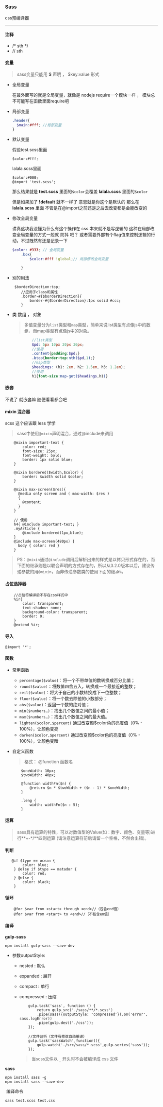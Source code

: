 ### Sass

css预编译器

------

#### 注释

- /* sth */
- // sth 

#### 变量

> sass变量只能用 **$** 声明 ， $key:value 形式

- 全局变量

  在最外面写的就是全局变量，就像是 nodejs require一个模块一样  ， 模块总不可能写在函数里面require吧

- 局部变量

  ```scss
  .header{
  	$main:#fff; //局部变量
  }
  ```

- 默认变量

  假设test.scss里面

  ```
  $color:#fff;
  ```

  lalala.scss里面

  ```
  $color:#000;
  @import 'test.scss';
  ```

  那么结果就是 **test.scss** 里面的`$color`会覆盖 **lalala.scss** 里面的`$color`

  但是如果加了 **!default** 就不一样了  意思就是你这个是默认的  那么在 **lalala.scss** 里面  不管是在@import之前还是之后去改变都是会能改变的

- 修改全局变量

  讲真这块我没懂为什么有这个操作在  css 本来就不是写逻辑的  这种在局部改变全局变量的方式一般就 防抖 吧？  或者需要外部有个flag值来控制逻辑的行动，不过既然有还是记录一下

  ```scss
  $color: #333; // 全局变量
      .box{
          $color:#fff !global;// 局部修改全局变量
  
      }
  ```

- 别的用法

  ```
   $borderDirection:top;
      //应用于class和属性
      .border-#{$borderDirection}{
          border-#{$borderDirection}:1px solid #ccc;
      }
  ```

- 类 数组 ， 对象

  > 多值变量分为`list`类型和`map`类型，简单来说list类型有点像js中的数组，而map类型有点像js中的对象。

   ```scss
            //list类型
            $pd: 5px 10px 20px 30px;
            //使用
            .content{padding:$pd;}
            .btop{border-top:nth($pd,1);}
            //map类型
            $headings: (h1: 2em, h2: 1.5em, h3: 1.2em);
            //使用
            h1{font-size:map-get($headings,h1)}
   ```

#### 嵌套

不说了 就嵌套嘛 随便看看都会吧

#### mixin 混合器

 scss 这个应该跟 less 学学 

> sass中使用`@mixin`声明混合，通过@include来调用

```
    @mixin important-text {
        color: red;
        font-size: 25px;
        font-weight: bold;
        border: 1px solid blue;
    }

    @mixin bordered($width,$color) {
        border: $width solid $color;
    }

    @mixin max-screen($res){
      @media only screen and ( max-width: $res )
      {
        @content;
      }
    }

    // 使用
    h4{ @include important-text; }
    .myArticle {
        @include bordered(1px,blue);
    }
    @include max-screen(480px) {
      body { color: red }
    }
```

> PS：`@mixin`通过`@include`调用后解析出来的样式是以拷贝形式存在的，而下面的继承则是以联合声明的方式存在的，所以从3.2.0版本以后，建议传递参数的用`@mixin`，而非传递参数类的使用下面的继承`%`。

#### 占位选择器

```
    //占位符编译后不存在css样式中
    %ir{
        color: transparent;
        text-shadow: none;
        background-color: transparent;
        border: 0;
    }
    @extend %ir;
```

#### 导入

```
@import '*';
```

#### 函数

- 常用函数

  - `percentage($value)`：将一个不带单位的数转换成百分比值；
  - `round($value)`：将数值四舍五入，转换成一个最接近的整数；
  - `ceil($value)`：将大于自己的小数转换成下一位整数；
  - `floor($value)`：将一个数去除他的小数部分；
  - `abs($value)`：返回一个数的绝对值；
  - `min($numbers…)`：找出几个数值之间的最小值；
  - `max($numbers…)`：找出几个数值之间的最大值。
  - `lighten($color,$percent)` 通过改变颜$color色的亮度值（0% - 100%），让颜色变亮
  - `darken($color,$percent)`  通过改变颜$color色的亮度值（0% - 100%），让颜色变暗

- 自定义函数

  > 格式： @function 函数名

  ```
      $oneWidth: 10px;  
      $twoWidth: 40px;  
      
      @function widthFn($n) {  
          @return $n * $twoWidth + ($n - 1) * $oneWidth;  
      }  
      
      .leng {   
          width: widthFn($n : 5);  
      } 
  ```

  

#### 运算

> sass具有运算的特性，可以对数值型的Value(如：数字、颜色、变量等)进行**+-*/**四则运算 (请注意运算符前后请留一个空格，不然会出错)。

#### 判断

```
   @if $type == ocean {
        color: blue;
    } @else if $type == matador {
        color: red;
    } @else {
        color: black;
    }
```

#### 循环

```
    @for $var from <start> through <end>//（包含end值）
    @for $var from <start> to <end>//（不包含en值）
```

#### 编译

**gulp-sass**

```
npm install gulp-sass --save-dev
```

- 参数outputStyle:

  - nested			: 默认

  - expanded      : 展开

  - compact         : 单行

  - compressed  : 压缩

    ```
        gulp.task('sass', function () {
            return gulp.src('./sass/**/*.scss')
            .pipe(sass({outputStyle: 'compressed'}).on('error', sass.logError))
            .pipe(gulp.dest('./css'));
        });
    
        //文件监听（文件有修改自动编译）
        gulp.task('sassWatch',function(){
            gulp.watch('./src/sass/*.scss',gulp.series('sass'));
        });
    
    ```

    > 当scss文件以 `_`  开头时不会被编译成 css 文件	

**sass**

```
npm install sass -g
npm install sass --save-dev
```

​	编译命令

```
sass test.scss test.css
```

